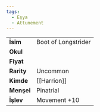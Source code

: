 ```yaml
---
tags:
  - Eşya
  - Attunement
---  
```

  
|  |  |  
|---|---|  
| **İsim** | Boot of Longstrider|  
| **Okul** | |  
| **Fiyat** | |  
| **Rarity** | Uncommon|  
| **Kimde** | [[Harrion]]|  
| **Menşei** | Pinatrial|  
| **İşlev** | Movement +10|  
